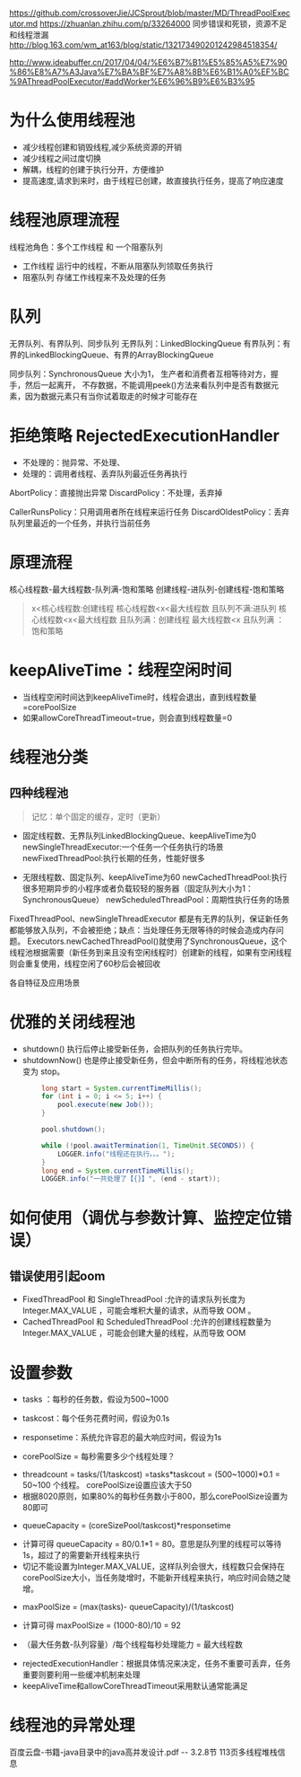 https://github.com/crossoverJie/JCSprout/blob/master/MD/ThreadPoolExecutor.md
https://zhuanlan.zhihu.com/p/33264000
同步错误和死锁，资源不足和线程泄漏
http://blog.163.com/wm_at163/blog/static/132173490201242984518354/

http://www.ideabuffer.cn/2017/04/04/%E6%B7%B1%E5%85%A5%E7%90%86%E8%A7%A3Java%E7%BA%BF%E7%A8%8B%E6%B1%A0%EF%BC%9AThreadPoolExecutor/#addWorker%E6%96%B9%E6%B3%95

# 为什么使用线程池
- 减少线程创建和销毁线程,减少系统资源的开销
- 减少线程之间过度切换
- 解耦，线程的创建于执行分开，方便维护
- 提高速度,请求到来时，由于线程已创建，故直接执行任务，提高了响应速度


# 线程池原理流程
线程池角色：多个工作线程 和 一个阻塞队列
- 工作线程 
运行中的线程，不断从阻塞队列领取任务执行
- 阻塞队列 
存储工作线程来不及处理的任务


# 队列
无界队列、有界队列、同步队列
无界队列：LinkedBlockingQueue
有界队列：有界的LinkedBlockingQueue、有界的ArrayBlockingQueue

同步队列：SynchronousQueue 大小为1， 生产者和消费者互相等待对方，握手，然后一起离开，
不存数据，不能调用peek()方法来看队列中是否有数据元素，因为数据元素只有当你试着取走的时候才可能存在


# 拒绝策略 RejectedExecutionHandler
- 不处理的：抛异常、不处理、
- 处理的：调用者线程、丢弃队列最近任务再执行

AbortPolicy：直接抛出异常
DiscardPolicy：不处理，丢弃掉

CallerRunsPolicy：只用调用者所在线程来运行任务
DiscardOldestPolicy：丢弃队列里最近的一个任务，并执行当前任务

# 原理流程
核心线程数-最大线程数-队列满-饱和策略
创建线程-进队列-创建线程-饱和策略           

> x<核心线程数:创建线程
核心线程数<x<最大线程数 且队列不满:进队列
核心线程数<x<最大线程数 且队列满：创建线程 
最大线程数<x 且队列满 ：饱和策略


# keepAliveTime：线程空闲时间
- 当线程空闲时间达到keepAliveTime时，线程会退出，直到线程数量=corePoolSize
- 如果allowCoreThreadTimeout=true，则会直到线程数量=0


# 线程池分类
## 四种线程池
> 记忆：单个固定的缓存，定时（更新）

- 固定线程数、无界队列LinkedBlockingQueue、keepAliveTime为0
newSingleThreadExecutor:一个任务一个任务执行的场景
newFixedThreadPool:执行长期的任务，性能好很多

- 无限线程数、固定队列、keepAliveTime为60
newCachedThreadPool:执行很多短期异步的小程序或者负载较轻的服务器（固定队列大小为1：SynchronousQueue）
newScheduledThreadPool：周期性执行任务的场景

FixedThreadPool、newSingleThreadExecutor 都是有无界的队列，保证新任务都能够放入队列，不会被拒绝；缺点：当处理任务无限等待的时候会造成内存问题。
Executors.newCachedThreadPool()就使用了SynchronousQueue，这个线程池根据需要（新任务到来且没有空闲线程时）创建新的线程，如果有空闲线程则会重复使用，线程空闲了60秒后会被回收


各自特征及应用场景

# 优雅的关闭线程池
- shutdown() 执行后停止接受新任务，会把队列的任务执行完毕。
- shutdownNow() 也是停止接受新任务，但会中断所有的任务，将线程池状态变为 stop。

```java
        long start = System.currentTimeMillis();
        for (int i = 0; i <= 5; i++) {
            pool.execute(new Job());
        }

        pool.shutdown();

        while (!pool.awaitTermination(1, TimeUnit.SECONDS)) {
            LOGGER.info("线程还在执行。。。");
        }
        long end = System.currentTimeMillis();
        LOGGER.info("一共处理了【{}】", (end - start));
```
# 如何使用（调优与参数计算、监控定位错误）
## 错误使用引起oom 
- FixedThreadPool 和 SingleThreadPool :允许的请求队列长度为 Integer.MAX_VALUE ，可能会堆积大量的请求，从而导致 OOM 。
- CachedThreadPool 和 ScheduledThreadPool :允许的创建线程数量为 Integer.MAX_VALUE ，可能会创建大量的线程，从而导致 OOM 


# 设置参数
- tasks ：每秒的任务数，假设为500~1000
- taskcost：每个任务花费时间，假设为0.1s
- responsetime：系统允许容忍的最大响应时间，假设为1s

- corePoolSize = 每秒需要多少个线程处理？ 
* threadcount = tasks/(1/taskcost) =tasks*taskcout =  (500~1000)*0.1 = 50~100 个线程。
  corePoolSize设置应该大于50
* 根据8020原则，如果80%的每秒任务数小于800，那么corePoolSize设置为80即可

- queueCapacity = (coreSizePool/taskcost)*responsetime
* 计算可得 queueCapacity = 80/0.1*1 = 80。意思是队列里的线程可以等待1s，超过了的需要新开线程来执行
* 切记不能设置为Integer.MAX_VALUE，这样队列会很大，线程数只会保持在corePoolSize大小，当任务陡增时，不能新开线程来执行，响应时间会随之陡增。

- maxPoolSize = (max(tasks)- queueCapacity)/(1/taskcost)
* 计算可得 maxPoolSize = (1000-80)/10 = 92

* （最大任务数-队列容量）/每个线程每秒处理能力 = 最大线程数
- rejectedExecutionHandler：根据具体情况来决定，任务不重要可丢弃，任务重要则要利用一些缓冲机制来处理
- keepAliveTime和allowCoreThreadTimeout采用默认通常能满足


# 线程池的异常处理
百度云盘-书籍-java目录中的java高并发设计.pdf -- 3.2.8节 113页多线程堆栈信息


